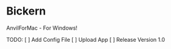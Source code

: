 # Bickern
AnvilForMac - For Windows!

TODO:
[ ] Add Config File
[ ] Upload App
[ ] Release Version 1.0
